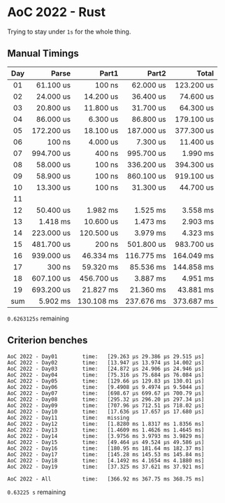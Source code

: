 # AoC 2022 - Rust

Trying to stay under `1s` for the whole thing.


## Manual Timings

| Day |      Parse |      Part1 |      Part2 |      Total |
| :-: | ---------: | ---------: | ---------: | ---------: |
| 01  |  61.100 us |     100 ns |  62.000 us | 123.200 us |
| 02  |  24.000 us |  14.200 us |  36.400 us |  74.600 us |
| 03  |  20.800 us |  11.800 us |  31.700 us |  64.300 us |
| 04  |  86.000 us |   6.300 us |  86.800 us | 179.100 us |
| 05  | 172.200 us |  18.100 us | 187.000 us | 377.300 us |
| 06  |     100 ns |   4.000 us |   7.300 us |  11.400 us |
| 07  | 994.700 us |     400 ns | 995.700 us |   1.990 ms |
| 08  |  58.000 us |     100 ns | 336.200 us | 394.300 us |
| 09  |  58.900 us |     100 ns | 860.100 us | 919.100 us |
| 10  |  13.300 us |     100 ns |  31.300 us |  44.700 us |
| 11  |            |            |            |            |
| 12  |  50.400 us |   1.982 ms |   1.525 ms |   3.558 ms |
| 13  |   1.418 ms |  10.600 us |   1.473 ms |   2.903 ms |
| 14  | 223.000 us | 120.500 us |   3.979 ms |   4.323 ms |
| 15  | 481.700 us |     200 ns | 501.800 us | 983.700 us |
| 16  | 939.000 us |  46.334 ms | 116.775 ms | 164.049 ms |
| 17  |     300 ns |  59.320 ms |  85.536 ms | 144.858 ms |
| 18  | 607.100 us | 456.700 us |   3.887 ms |   4.951 ms |
| 19  | 693.200 us |  21.827 ms |  21.360 ms |  43.881 ms |
| sum |   5.902 ms | 130.108 ms | 237.676 ms | 373.687 ms |

`0.6263125s` remaining
## Criterion benches

```
AoC 2022 - Day01        time:   [29.263 µs 29.386 µs 29.515 µs]
AoC 2022 - Day02        time:   [13.947 µs 13.974 µs 14.002 µs]
AoC 2022 - Day03        time:   [24.872 µs 24.906 µs 24.946 µs]
AoC 2022 - Day04        time:   [75.316 µs 75.684 µs 76.084 µs]
AoC 2022 - Day05        time:   [129.66 µs 129.83 µs 130.01 µs]
AoC 2022 - Day06        time:   [9.4908 µs 9.4974 µs 9.5044 µs]
AoC 2022 - Day07        time:   [698.67 µs 699.67 µs 700.79 µs]
AoC 2022 - Day08        time:   [295.32 µs 296.20 µs 297.34 µs]
AoC 2022 - Day09        time:   [707.96 µs 712.51 µs 718.02 µs]
AoC 2022 - Day10        time:   [17.636 µs 17.657 µs 17.680 µs]
AoC 2022 - Day11        time:   missing
AoC 2022 - Day12        time:   [1.8280 ms 1.8317 ms 1.8356 ms]
AoC 2022 - Day13        time:   [1.4609 ms 1.4626 ms 1.4645 ms]
AoC 2022 - Day14        time:   [3.9756 ms 3.9793 ms 3.9829 ms]
AoC 2022 - Day15        time:   [49.464 µs 49.524 µs 49.586 µs]
AoC 2022 - Day16        time:   [180.95 ms 181.64 ms 182.37 ms]
AoC 2022 - Day17        time:   [145.28 ms 145.53 ms 145.84 ms]
AoC 2022 - Day18        time:   [4.1492 ms 4.1654 ms 4.1880 ms]
AoC 2022 - Day19        time:   [37.325 ms 37.621 ms 37.921 ms]

AoC 2022 - All          time:   [366.92 ms 367.75 ms 368.75 ms]
```

`0.63225 s` remaining